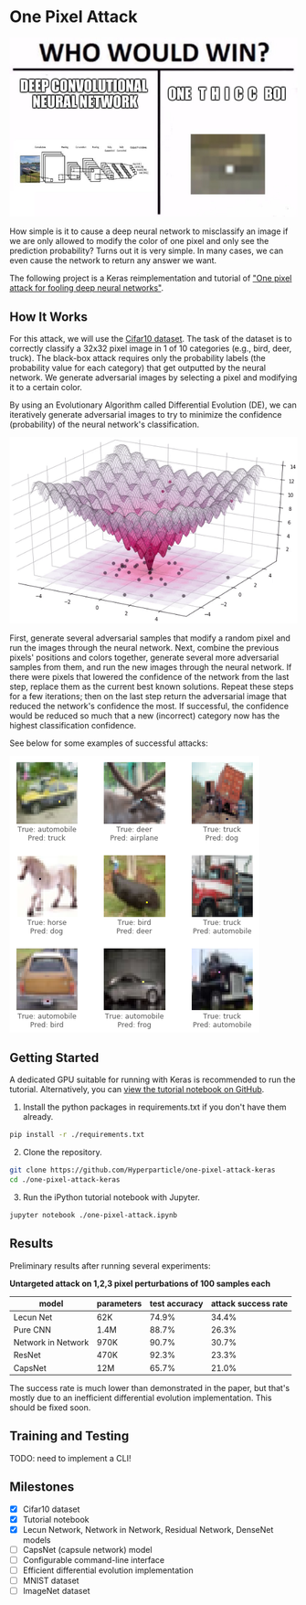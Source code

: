 # One Pixel Attack

[![Who would win?](images/who-would-win.jpg "one thicc boi that's who")](https://www.reddit.com/r/ProgrammerHumor/comments/79g0m6/one_pixel_attack_for_fooling_deep_neural_networks/?ref=share&ref_source=link)

How simple is it to cause a deep neural network to misclassify an image if we are only allowed to modify the color of one pixel and only see the prediction probability? Turns out it is very simple. In many cases, we can even cause the network to return any answer we want.

The following project is a Keras reimplementation and tutorial of ["One pixel attack for fooling deep neural networks"](https://arxiv.org/abs/1710.08864).

## How It Works

For this attack, we will use the [Cifar10 dataset](https://www.cs.toronto.edu/~kriz/cifar.html). The task of the dataset is to correctly classify a 32x32 pixel image in 1 of 10 categories (e.g., bird, deer, truck). The black-box attack requires only the probability labels (the probability value for each category) that get outputted by the neural network. We generate adversarial images by selecting a pixel and modifying it to a certain color.

By using an Evolutionary Algorithm called Differential Evolution (DE), we can iteratively generate adversarial images to try to minimize the confidence (probability) of the neural network's classification.

[![Ackley GIF](images/Ackley.gif)](https://en.wikipedia.org/wiki/Differential_evolution)

First, generate several adversarial samples that modify a random pixel and run the images through the neural network. Next, combine the previous pixels' positions and colors together, generate several more adversarial samples from them, and run the new images through the neural network. If there were pixels that lowered the confidence of the network from the last step, replace them as the current best known solutions. Repeat these steps for a few iterations; then on the last step return the adversarial image that reduced the network's confidence the most. If successful, the confidence would be reduced so much that a new (incorrect) category now has the highest classification confidence.

See below for some examples of successful attacks:

[![Examples](images/pred.png "thicc indeed")](one-pixel-attack.ipynb)

## Getting Started

A dedicated GPU suitable for running with Keras is recommended to run the tutorial. Alternatively, you can [view the tutorial notebook on GitHub](one-pixel-attack.ipynb).

1. Install the python packages in requirements.txt if you don't have them already.

```bash
pip install -r ./requirements.txt
```

2. Clone the repository.

```bash
git clone https://github.com/Hyperparticle/one-pixel-attack-keras
cd ./one-pixel-attack-keras
```

3. Run the iPython tutorial notebook with Jupyter.

```bash
jupyter notebook ./one-pixel-attack.ipynb
```

## Results

Preliminary results after running several experiments:

**Untargeted attack on 1,2,3 pixel perturbations of 100 samples each**

| model              | parameters | test accuracy | attack success rate  |
| ------------------ | ---------- | ------------- | -------------------- |
| Lecun Net          | 62K        | 74.9%         | 34.4%                |
| Pure CNN           | 1.4M       | 88.7%         | 26.3%                |
| Network in Network | 970K       | 90.7%         | 30.7%                |
| ResNet             | 470K       | 92.3%         | 23.3%                |
| CapsNet            | 12M        | 65.7%         | 21.0%                |

The success rate is much lower than demonstrated in the paper, but that's mostly due to an inefficient differential evolution implementation. This should be fixed soon.

## Training and Testing

TODO: need to implement a CLI!

## Milestones

- [x] Cifar10 dataset
- [x] Tutorial notebook
- [x] Lecun Network, Network in Network, Residual Network, DenseNet models
- [ ] CapsNet (capsule network) model
- [ ] Configurable command-line interface
- [ ] Efficient differential evolution implementation
- [ ] MNIST dataset
- [ ] ImageNet dataset
